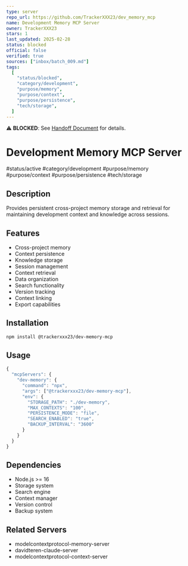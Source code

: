 ```yaml
---
type: server
repo_url: https://github.com/TrackerXXX23/dev_memory_mcp
name: Development Memory MCP Server
owner: TrackerXXX23
stars: 1
last_updated: 2025-02-28
status: blocked
official: false
verified: true
sources: ["inbox/batch_009.md"]
tags:
  [
    "status/blocked",
    "category/development",
    "purpose/memory",
    "purpose/context",
    "purpose/persistence",
    "tech/storage",
  ]
---
```


⚠️ **BLOCKED**: See [Handoff Document](/TrackerXXX23/dev_memory_mcp/blob/main/docs/dev-memory/HANDOFF.md) for details.

# Development Memory MCP Server

#status/active #category/development #purpose/memory #purpose/context #purpose/persistence #tech/storage

## Description

Provides persistent cross-project memory storage and retrieval for maintaining development context and knowledge across sessions.

## Features

- Cross-project memory
- Context persistence
- Knowledge storage
- Session management
- Context retrieval
- Data organization
- Search functionality
- Version tracking
- Context linking
- Export capabilities

## Installation

```bash
npm install @trackerxxx23/dev-memory-mcp
```

## Usage

```javascript
{
  "mcpServers": {
    "dev-memory": {
      "command": "npx",
      "args": ["@trackerxxx23/dev-memory-mcp"],
      "env": {
        "STORAGE_PATH": "./dev-memory",
        "MAX_CONTEXTS": "100",
        "PERSISTENCE_MODE": "file",
        "SEARCH_ENABLED": "true",
        "BACKUP_INTERVAL": "3600"
      }
    }
  }
}
```

## Dependencies

- Node.js >= 16
- Storage system
- Search engine
- Context manager
- Version control
- Backup system

## Related Servers

- modelcontextprotocol-memory-server
- davidteren-claude-server
- modelcontextprotocol-context-server
